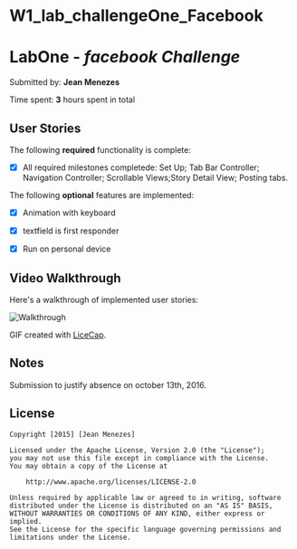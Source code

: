 # W1_lab_challengeOne_Facebook

# LabOne - *facebook Challenge*


Submitted by: **Jean Menezes**

Time spent: **3** hours spent in total

## User Stories

The following **required** functionality is complete:

* [x] All required milestones completede: Set Up; Tab Bar Controller; Navigation Controller; Scrollable Views;Story Detail View; Posting tabs.

The following **optional** features are implemented:
* [x] Animation with keyboard
* [x] textfield is first responder
* [x] Run on personal device


## Video Walkthrough 

Here's a walkthrough of implemented user stories:

![Walkthrough](gif_challengeOne_facebook.gif) 
                
GIF created with [LiceCap](http://www.cockos.com/licecap/).

## Notes
Submission to justify absence on october 13th, 2016.

## License

    Copyright [2015] [Jean Menezes]

    Licensed under the Apache License, Version 2.0 (the "License");
    you may not use this file except in compliance with the License.
    You may obtain a copy of the License at

        http://www.apache.org/licenses/LICENSE-2.0

    Unless required by applicable law or agreed to in writing, software
    distributed under the License is distributed on an "AS IS" BASIS,
    WITHOUT WARRANTIES OR CONDITIONS OF ANY KIND, either express or implied.
    See the License for the specific language governing permissions and
    limitations under the License.
